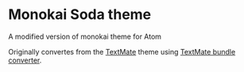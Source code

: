 # Monokai Soda theme

A modified version of monokai theme for Atom

Originally convertes from the [TextMate](https://github.com/buymeasoda/soda-theme/) theme using [TextMate bundle converter](http://atom.io/docs/latest/converting-a-text-mate-theme).
